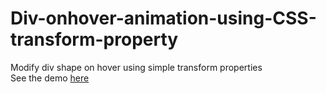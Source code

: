 # Div-onhover-animation-using-CSS-transform-property
Modify div shape on hover using simple transform properties<br/>
See the demo <a href="http://htmlpreview.github.com/?https://github.com/Bornkhan/Div-onhover-animation-using-CSS-transform-property/blob/master/divshape.html">here</a>
